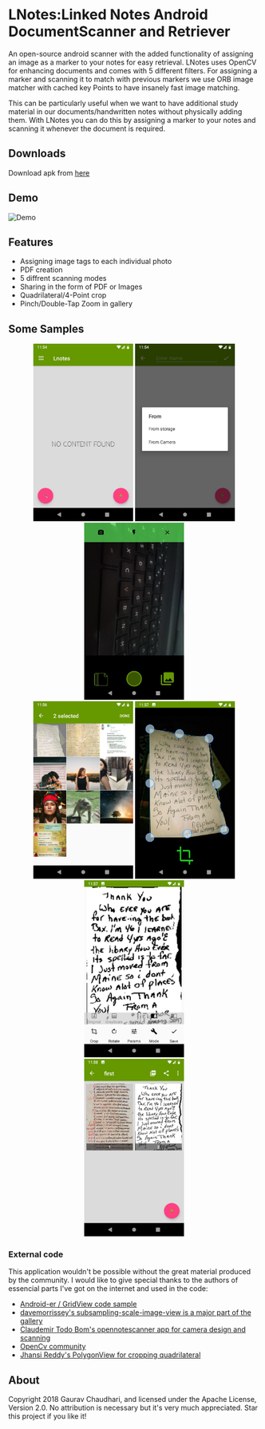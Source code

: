 LNotes:Linked Notes Android DocumentScanner and Retriever
=========================================================

An open-source android scanner with the added functionality of assigning an image as a marker to your notes for easy retrieval. LNotes uses OpenCV for enhancing documents and comes with 5 different filters. For assigning a marker and scanning it to match with previous markers we use ORB image matcher with cached key Points to have insanely fast image matching.

This can be particularly useful when we want to have additional study material in our documents/handwritten notes without physically adding them. With LNotes you can do this by assigning a marker to your notes and scanning it whenever the document is required.

## Downloads

Download apk from [here](/apk/)



## Demo

![Demo](Sample/Demo.gif)

## Features

* Assigning image tags to each individual photo
* PDF creation
* 5 diffrent scanning modes
* Sharing in the form of PDF or Images
* Quadrilateral/4-Point crop
* Pinch/Double-Tap Zoom in gallery

## Some Samples

<p align="center">
<img src="Sample/Img1.jpg" width=200>   <img src="Sample/Img2.jpg" width=200>   <img src="Sample/Img3.jpg" width=200></br>
<img src="Sample/Img6.jpg" width=200>   <img src="Sample/Img4.jpg" width=200>   <img src="Sample/Img5.jpg" width=200></br>
<img src="Sample/Img9.jpg" width=200></br>   
</p>

### External code

This application wouldn't be possible without the great material produced by the community. I would like to give special thanks to the authors of essencial parts I've got on the internet and used in the code:

* [Android-er / GridView code sample](http://android-er.blogspot.com.br/2012/07/gridview-loading-photos-from-sd-card.html)
* [davemorrissey's subsampling-scale-image-view is a major part of the gallery](https://github.com/davemorrissey/subsampling-scale-image-view/)
* [Claudemir Todo Bom's opennotescanner app for camera design and scanning](https://github.com/ctodobom/OpenNoteScanner)
* [OpenCv community](https://opencv.org/)
* [Jhansi Reddy's PolygonView for cropping quadrilateral](https://github.com/jhansireddy/AndroidScannerDemo)

## About

Copyright 2018 Gaurav Chaudhari, and licensed under the Apache License, Version 2.0. No attribution is necessary but it's very much appreciated. Star this project if you like it!

